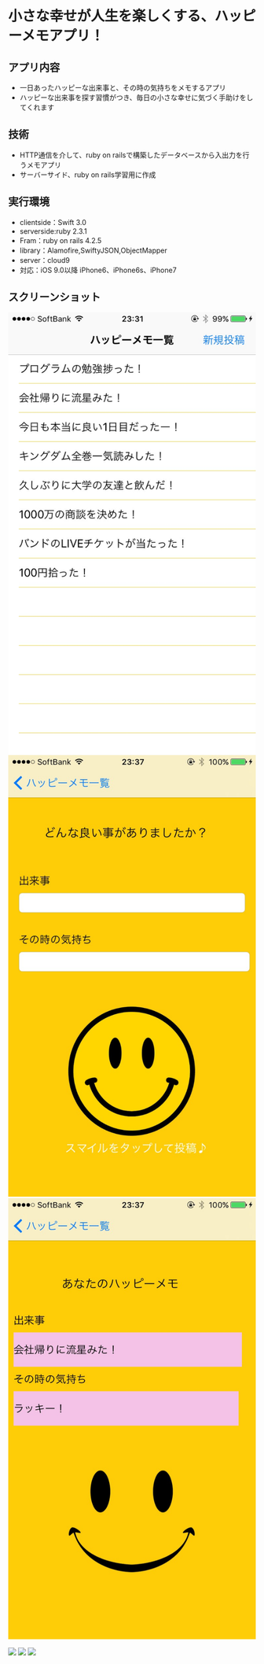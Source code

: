 # 小さな幸せが人生を楽しくする、ハッピーメモアプリ！

## アプリ内容
* 一日あったハッピーな出来事と、その時の気持ちをメモするアプリ
* ハッピーな出来事を探す習慣がつき、毎日の小さな幸せに気づく手助けをしてくれます

## 技術
* HTTP通信を介して、ruby on railsで構築したデータベースから入出力を行うメモアプリ
* サーバーサイド、ruby on rails学習用に作成

## 実行環境
* clientside：Swift 3.0
* serverside:ruby 2.3.1
* Fram：ruby on rails 4.2.5
* library：Alamofire,SwiftyJSON,ObjectMapper
* server：cloud9
* 対応：iOS 9.0以降 iPhone6、iPhone6s、iPhone7


## スクリーンショット
![一覧画面](docs/image03.PNG)
![投稿画面](docs/image02.PNG)
![詳細画面](docs/image01.PNG)

<img src="https://user-images.githubusercontent.com/26180642/28452005-991a8fee-6e2b-11e7-9470-98a274c0eb04.PNG" width="500px">
<img src="https://user-images.githubusercontent.com/26180642/28452102-00161f9c-6e2c-11e7-8eda-5c89ec151f89.PNG" width="500px">
<img src="https://user-images.githubusercontent.com/26180642/28452134-22b12614-6e2c-11e7-870c-cd7ae6f2ebb8.PNG" width="500px">
